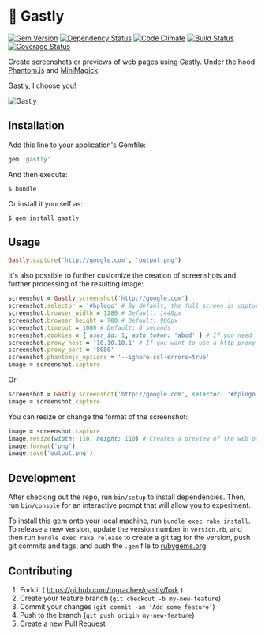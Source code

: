 # 👻 Gastly

[![Gem Version](https://badge.fury.io/rb/gastly.svg)](http://badge.fury.io/rb/gastly)
[![Dependency Status](https://gemnasium.com/mgrachev/gastly.svg)](https://gemnasium.com/mgrachev/gastly)
[![Code Climate](https://codeclimate.com/github/mgrachev/gastly/badges/gpa.svg)](https://codeclimate.com/github/mgrachev/gastly)
[![Build Status](https://travis-ci.org/mgrachev/gastly.svg?branch=master)](https://travis-ci.org/mgrachev/gastly)
[![Coverage Status](https://coveralls.io/repos/github/mgrachev/gastly/badge.svg?branch=master)](https://coveralls.io/github/mgrachev/gastly?branch=master)

Create screenshots or previews of web pages using Gastly. Under the hood [Phantom.js](https://github.com/ariya/phantomjs/) and [MiniMagick](https://github.com/minimagick/minimagick).

Gastly, I choose you!

![Gastly](https://github.com/mgrachev/gastly/raw/master/gastly.png)

## Installation

Add this line to your application's Gemfile:

```ruby
gem 'gastly'
```

And then execute:

    $ bundle

Or install it yourself as:

    $ gem install gastly

## Usage

```ruby
Gastly.capture('http://google.com', 'output.png')
```

It's also possible to further customize the creation of screenshots and further processing of the resulting image:

```ruby
screenshot = Gastly.screenshot('http://google.com')
screenshot.selector = '#hplogo' # By default, the full screen is captured
screenshot.browser_width = 1280 # Default: 1440px
screenshot.browser_height = 780 # Default: 900px
screenshot.timeout = 1000 # Default: 0 seconds
screenshot.cookies = { user_id: 1, auth_token: 'abcd' } # If you need
screenshot.proxy_host = '10.10.10.1' # If you want to use a http proxy
screenshot.proxy_port = '8080'
screenshot.phantomjs_options = '--ignore-ssl-errors=true'
image = screenshot.capture
```

Or

```ruby
screenshot = Gastly.screenshot('http://google.com', selector: '#hplogo', timeout: 1000)
image = screenshot.capture
```

You can resize or change the format of the screenshot:

```ruby
image = screenshot.capture
image.resize(width: 110, height: 110) # Creates a preview of the web page
image.format('png')
image.save('output.png')
```

## Development

After checking out the repo, run `bin/setup` to install dependencies. Then, run `bin/console` for an interactive prompt that will allow you to experiment.

To install this gem onto your local machine, run `bundle exec rake install`. To release a new version, update the version number in `version.rb`, and then run `bundle exec rake release` to create a git tag for the version, push git commits and tags, and push the `.gem` file to [rubygems.org](https://rubygems.org).

## Contributing

1. Fork it ( https://github.com/mgrachev/gastly/fork )
2. Create your feature branch (`git checkout -b my-new-feature`)
3. Commit your changes (`git commit -am 'Add some feature'`)
4. Push to the branch (`git push origin my-new-feature`)
5. Create a new Pull Request
